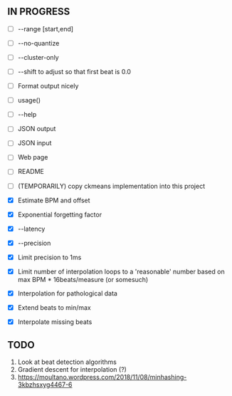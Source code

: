 ## IN PROGRESS

- [ ] --range [start,end]
- [ ] --no-quantize
- [ ] --cluster-only
- [ ] --shift to adjust so that first beat is 0.0
- [ ] Format output nicely
- [ ] usage()
- [ ] --help
- [ ] JSON output
- [ ] JSON input
- [ ] Web page
- [ ] README
- [ ] (TEMPORARILY) copy ckmeans implementation into this project

- [x] Estimate BPM and offset
- [x] Exponential forgetting factor
- [x] --latency
- [x] --precision
- [x] Limit precision to 1ms
- [x] Limit number of interpolation loops to a 'reasonable' number based on max BPM * 16beats/measure (or somesuch)
- [x] Interpolation for pathological data
- [x] Extend beats to min/max
- [x] Interpolate missing beats

## TODO

1. Look at beat detection algorithms
2. Gradient descent for interpolation (?)
3. https://moultano.wordpress.com/2018/11/08/minhashing-3kbzhsxyg4467-6
